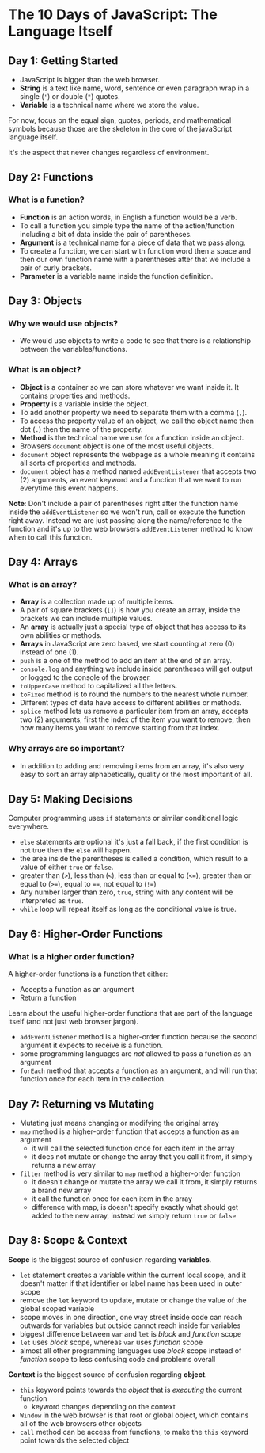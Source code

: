 # The 10 Days of JavaScript: The Language Itself

## Day 1: Getting Started

- JavaScript is bigger than the web browser.
- **String** is a text like name, word, sentence or even paragraph wrap in a single (`'`) or double (`"`) quotes.
- **Variable** is a technical name where we store the value.

For now, focus on the equal sign, quotes, periods, and mathematical symbols because those are the skeleton in the core of the javaScript language itself.

It's the aspect that never changes regardless of environment.


## Day 2: Functions

### What is a function?

- **Function** is an action words, in English a function would be a verb.
- To call a function you simple type the name of the action/function including a bit of data inside the pair of parentheses.
- **Argument** is a technical name for a piece of data that we pass along.
- To create a function, we can start with function word then a space and then our own function name with a parentheses after that we include a pair of curly brackets.
- **Parameter** is a variable name inside the function definition.


## Day 3: Objects

### Why we would use objects?

- We would use objects to write a code to see that there is a relationship between the variables/functions.

### What is an object?

- **Object** is a container so we can store whatever we want inside it. It contains properties and methods.
- **Property** is a variable inside the object.
- To add another property we need to separate them with a comma (`,`).
- To access the property value of an object, we call the object name then dot (`.`) then the name of the property.
- **Method** is the technical name we use for a function inside an object.
- Browsers `document` object is one of the most useful objects.
- `document` object represents the webpage as a whole meaning it contains all sorts of properties and methods.
- `document` object has a method named `addEventListener` that accepts two (2) arguments, an event keyword and a function that we want to run everytime this event happens.

**Note**: Don't include a pair of parentheses right after the function name inside the `addEventListener` so we won't run, call or execute the function right away. Instead we are just passing along the name/reference to the function and it's up to the web browsers `addEventListener` method to know when to call this function.


## Day 4: Arrays

### What is an array?

- **Array** is a collection made up of multiple items.
- A pair of square brackets (`[]`) is how you create an array, inside the brackets we can include multiple values.
- An **array** is actually just a special type of object that has access to its own abilities or methods.
- **Arrays** in JavaScript are zero based, we start counting at zero (0) instead of one (1).
- `push` is a one of the method to add an item at the end of an array.
- `console.log` and anything we include inside parentheses will get output or logged to the console of the browser.
- `toUpperCase` method to capitalized all the letters.
- `toFixed` method is to round the numbers to the nearest whole number.
- Different types of data have access to different abilities or methods.
- `splice` method lets us remove a particular item from an array, accepts two (2) arguments, first the index of the item you want to remove, then how many items you want to remove starting from that index.

### Why arrays are so important?

- In addition to adding and removing items from an array, it's also very easy to sort an array alphabetically, quality or the most important of all.


## Day 5: Making Decisions

Computer programming uses `if` statements or similar conditional logic everywhere.

- `else` statements are optional it's just a fall back, if the first condition is not true then the `else` will happen.
- the area inside the parentheses is called a condition, which result to a value of either `true` or `false`.
- greater than (`>`), less than (`<`), less than or equal to (`<=`), greater than or equal to (`>=`), equal to `==`, not equal to (`!=`)
- Any number larger than zero, `true`, string with any content will be interpreted as `true`.
- `while` loop will repeat itself as long as the conditional value is true.


## Day 6: Higher-Order Functions

### What is a higher order function?

A higher-order functions is a function that either:

- Accepts a function as an argument
- Return a function

Learn about the useful higher-order functions that are part of the language itself (and not just web browser jargon).

- `addEventListener` method is a higher-order function because the second argument it expects to receive is a function.
- some programming languages are _not_ allowed to pass a function as an argument
- `forEach` method that accepts a function as an argument, and will run that function once for each item in the collection.


## Day 7: Returning vs Mutating

- Mutating just means changing or modifying the original array
- `map` method is a higher-order function that accepts a function as an argument
  - it will call the selected function once for each item in the array
  - it does not mutate or change the array that you call it from, it simply returns a new array
- `filter` method is very similar to `map` method a higher-order function
  - it doesn't change or mutate the array we call it from, it simply returns a brand new array
  - it call the function once for each item in the array
  - difference with map, is doesn't specify exactly what should get added to the new array, instead we simply return `true` or `false`


## Day 8: Scope & Context

**Scope** is the biggest source of confusion regarding **variables**.

- `let` statement creates a variable within the current local scope, and it doesn't matter if that identifier or label name has been used in outer scope
- remove the `let` keyword to update, mutate or change the value of the global scoped variable
- scope moves in one direction, one way street inside code can reach outwards for variables but outside cannot reach inside for variables
- biggest difference between `var` and `let` is _block_ and _function_ scope
- `let` uses _block_ scope, whereas `var` uses _function_ scope
- almost all other programming languages use _block_ scope instead of _function_ scope to less confusing code and problems overall

**Context** is the biggest source of confusion regarding **object**.

- `this` keyword points towards the _object_ that is _executing_ the current function
  - keyword changes depending on the context
- `Window` in the web browser is that root or global object, which contains all of the web browsers other objects
- `call` method can be access from functions, to make the `this` keyword point towards the selected object
